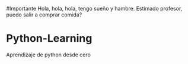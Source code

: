 #Importante
Hola, hola, hola, tengo sueño y hambre.
Estimado profesor, puedo salir a comprar comida?

# Python-Learning
Aprendizaje de python desde cero
